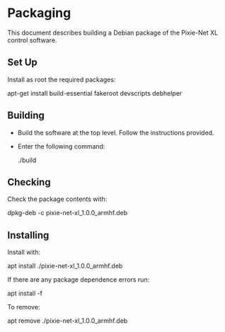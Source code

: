 Packaging
=========

This document describes building a Debian package of the Pixie-Net XL control
software.

Set Up
------

Install as root the required packages:

   apt-get install build-essential fakeroot devscripts debhelper

Building
--------

- Build the software at the top level. Follow the instructions provided.

- Enter the following command:

   ./build

Checking
--------

Check the package contents with:

  dpkg-deb -c pixie-net-xl_1.0.0_armhf.deb

Installing
----------

Install with:

  apt install ./pixie-net-xl_1.0.0_armhf.deb

If there are any package dependence errors run:

  apt install -f

To remove:

  apt remove ./pixie-net-xl_1.0.0_armhf.deb
